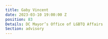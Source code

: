 ```yaml
---
title: Gaby Vincent
date: 2023-03-10 19:00:00 Z
position: 83
Details: DC Mayor’s Office of LGBTQ Affairs
Section: advisory
---
```


